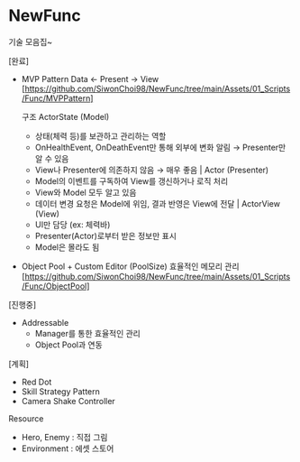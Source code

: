 # NewFunc

기술 모음집~

[완료]

- MVP Pattern
  Data <- Present -> View
  [https://github.com/SiwonChoi98/NewFunc/tree/main/Assets/01_Scripts/Func/MVPPattern]

  구조
  ActorState (Model)
    - 상태(체력 등)를 보관하고 관리하는 역할
    - OnHealthEvent, OnDeathEvent만 통해 외부에 변화 알림 → Presenter만 알 수 있음
    - View나 Presenter에 의존하지 않음 → 매우 좋음
          |
  Actor (Presenter)
    - Model의 이벤트를 구독하여 View를 갱신하거나 로직 처리
    - View와 Model 모두 알고 있음
    - 데이터 변경 요청은 Model에 위임, 결과 반영은 View에 전달
          |
  ActorView (View)
    - UI만 담당 (ex: 체력바)
    - Presenter(Actor)로부터 받은 정보만 표시
    - Model은 몰라도 됨
  
- Object Pool + Custom Editor (PoolSize)
  효율적인 메모리 관리
  [https://github.com/SiwonChoi98/NewFunc/tree/main/Assets/01_Scripts/Func/ObjectPool]
  
  

[진행중]

- Addressable
  - Manager를 통한 효율적인 관리
  - Object Pool과 연동

[계획]

- Red Dot
- Skill Strategy Pattern
- Camera Shake Controller


Resource
- Hero, Enemy : 직접 그림
- Environment : 에셋 스토어
